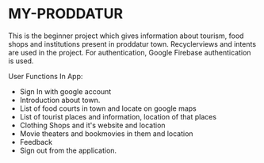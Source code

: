 # MY-PRODDATUR
This is the beginner project which gives information about tourism, food shops and institutions present in proddatur town. Recyclerviews and intents are used in the project. For authentication, Google Firebase authentication is used.

User Functions In App:
- Sign In with google account
- Introduction about town.
- List of food courts in town and locate on google maps
- List of tourist places and information, location of that places
- Clothing Shops and it's website and location
- Movie theaters and bookmovies in them and location
- Feedback
- Sign out from the application.

